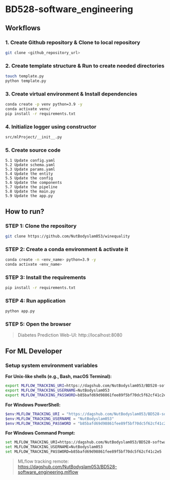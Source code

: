 # BD528-software_engineering

## Workflows

### 1. Create Github repository & Clone to local repository
```bash
git clone <github_repository_url>
```

### 2. Create template structure & Run to create needed directories
```bash
touch template.py
python template.py
```

### 3. Create virtual environment & Install dependencies
```bash
conda create -p venv python=3.9 -y
conda activate venv/
pip install -r requirements.txt
```

### 4. Initialize logger using constructor
```bash
src/mlProject/__init__.py
```

### 5. Create source code
    5.1 Update config.yaml
    5.2 Update schema.yaml
    5.3 Update params.yaml
    5.4 Update the entity
    5.5 Update the config
    5.6 Update the components
    5.7 Update the pipeline
    5.8 Update the main.py
    5.9 Update the app.py

## How to run?

### STEP 1: Clone the repository
```bash
git clone https://github.com/NutBodyslam053/winequality
```

### STEP 2: Create a conda environment & activate it
```bash
conda create -n <env_name> python=3.9 -y
conda activate <env_name>
```

### STEP 3: Install the requirements
```bash
pip install -r requirements.txt
```

### STEP 4: Run application
```bash
python app.py
```

### STEP 5: Open the browser
> Diabetes Prediction Web-UI: http://localhost:8080

## For ML Developer
### Setup system environment variables

**For Unix-like shells (e.g., Bash, macOS Terminal):**
```bash
export MLFLOW_TRACKING_URI=https://dagshub.com/NutBodyslam053/BD528-software_engineering.mlflow
export MLFLOW_TRACKING_USERNAME=NutBodyslam053
export MLFLOW_TRACKING_PASSWORD=b85bafd69d98861fee89f5bf70dc5f62cf41c2e5
```

**For Windows PowerShell:**
```powershell
$env:MLFLOW_TRACKING_URI = "https://dagshub.com/NutBodyslam053/BD528-software_engineering.mlflow"
$env:MLFLOW_TRACKING_USERNAME = "NutBodyslam053"
$env:MLFLOW_TRACKING_PASSWORD = "b85bafd69d98861fee89f5bf70dc5f62cf41c2e5"
```

**For Windows Command Prompt:**
```bash
set MLFLOW_TRACKING_URI=https://dagshub.com/NutBodyslam053/BD528-software_engineering.mlflow
set MLFLOW_TRACKING_USERNAME=NutBodyslam053
set MLFLOW_TRACKING_PASSWORD=b85bafd69d98861fee89f5bf70dc5f62cf41c2e5
```

> MLflow tracking remote: https://dagshub.com/NutBodyslam053/BD528-software_engineering.mlflow
